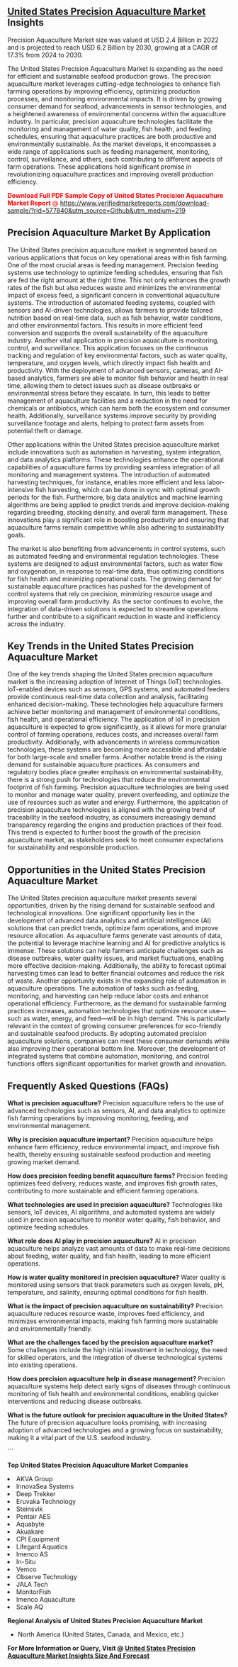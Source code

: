 <h2><a href="https://www.verifiedmarketreports.com/download-sample/?rid=577840&amp;utm_source=Github&amp;utm_medium=219" target="_blank">United States Precision Aquaculture Market</a> Insights</h2><p>Precision Aquaculture Market size was valued at USD 2.4 Billion in 2022 and is projected to reach USD 6.2 Billion by 2030, growing at a CAGR of 17.3% from 2024 to 2030.</p><p> <p>The United States Precision Aquaculture Market is expanding as the need for efficient and sustainable seafood production grows. The precision aquaculture market leverages cutting-edge technologies to enhance fish farming operations by improving efficiency, optimizing production processes, and monitoring environmental impacts. It is driven by growing consumer demand for seafood, advancements in sensor technologies, and a heightened awareness of environmental concerns within the aquaculture industry. In particular, precision aquaculture technologies facilitate the monitoring and management of water quality, fish health, and feeding schedules, ensuring that aquaculture practices are both productive and environmentally sustainable. As the market develops, it encompasses a wide range of applications such as feeding management, monitoring, control, surveillance, and others, each contributing to different aspects of farm operations. These applications hold significant promise in revolutionizing aquaculture practices and improving overall production efficiency. <p><span class=""><span style="color: #ff0000;"><strong>Download Full PDF Sample Copy of United States Precision Aquaculture Market Report</strong> @ </span><a href="https://www.verifiedmarketreports.com/download-sample/?rid=577840&amp;utm_source=Github&amp;utm_medium=219" target="_blank">https://www.verifiedmarketreports.com/download-sample/?rid=577840&amp;utm_source=Github&amp;utm_medium=219</a></span></p></p> <h2>Precision Aquaculture Market By Application</h2> <p>The United States precision aquaculture market is segmented based on various applications that focus on key operational areas within fish farming. One of the most crucial areas is feeding management. Precision feeding systems use technology to optimize feeding schedules, ensuring that fish are fed the right amount at the right time. This not only enhances the growth rates of the fish but also reduces waste and minimizes the environmental impact of excess feed, a significant concern in conventional aquaculture systems. The introduction of automated feeding systems, coupled with sensors and AI-driven technologies, allows farmers to provide tailored nutrition based on real-time data, such as fish behavior, water conditions, and other environmental factors. This results in more efficient feed conversion and supports the overall sustainability of the aquaculture industry. Another vital application in precision aquaculture is monitoring, control, and surveillance. This application focuses on the continuous tracking and regulation of key environmental factors, such as water quality, temperature, and oxygen levels, which directly impact fish health and productivity. With the deployment of advanced sensors, cameras, and AI-based analytics, farmers are able to monitor fish behavior and health in real time, allowing them to detect issues such as disease outbreaks or environmental stress before they escalate. In turn, this leads to better management of aquaculture facilities and a reduction in the need for chemicals or antibiotics, which can harm both the ecosystem and consumer health. Additionally, surveillance systems improve security by providing surveillance footage and alerts, helping to protect farm assets from potential theft or damage. <p>Other applications within the United States precision aquaculture market include innovations such as automation in harvesting, system integration, and data analytics platforms. These technologies enhance the operational capabilities of aquaculture farms by providing seamless integration of all monitoring and management systems. The introduction of automated harvesting techniques, for instance, enables more efficient and less labor-intensive fish harvesting, which can be done in sync with optimal growth periods for the fish. Furthermore, big data analytics and machine learning algorithms are being applied to predict trends and improve decision-making regarding breeding, stocking density, and overall farm management. These innovations play a significant role in boosting productivity and ensuring that aquaculture farms remain competitive while also adhering to sustainability goals. <p>The market is also benefiting from advancements in control systems, such as automated feeding and environmental regulation technologies. These systems are designed to adjust environmental factors, such as water flow and oxygenation, in response to real-time data, thus optimizing conditions for fish health and minimizing operational costs. The growing demand for sustainable aquaculture practices has pushed for the development of control systems that rely on precision, minimizing resource usage and improving overall farm productivity. As the sector continues to evolve, the integration of data-driven solutions is expected to streamline operations further and contribute to a significant reduction in waste and inefficiency across the industry.</p> <h2>Key Trends in the United States Precision Aquaculture Market</h2> <p>One of the key trends shaping the United States precision aquaculture market is the increasing adoption of Internet of Things (IoT) technologies. IoT-enabled devices such as sensors, GPS systems, and automated feeders provide continuous real-time data collection and analysis, facilitating enhanced decision-making. These technologies help aquaculture farmers achieve better monitoring and management of environmental conditions, fish health, and operational efficiency. The application of IoT in precision aquaculture is expected to grow significantly, as it allows for more granular control of farming operations, reduces costs, and increases overall farm productivity. Additionally, with advancements in wireless communication technologies, these systems are becoming more accessible and affordable for both large-scale and smaller farms. Another notable trend is the rising demand for sustainable aquaculture practices. As consumers and regulatory bodies place greater emphasis on environmental sustainability, there is a strong push for technologies that reduce the environmental footprint of fish farming. Precision aquaculture technologies are being used to monitor and manage water quality, prevent overfeeding, and optimize the use of resources such as water and energy. Furthermore, the application of precision aquaculture technologies is aligned with the growing trend of traceability in the seafood industry, as consumers increasingly demand transparency regarding the origins and production practices of their food. This trend is expected to further boost the growth of the precision aquaculture market, as stakeholders seek to meet consumer expectations for sustainability and responsible production. <h2>Opportunities in the United States Precision Aquaculture Market</h2> <p>The United States precision aquaculture market presents several opportunities, driven by the rising demand for sustainable seafood and technological innovations. One significant opportunity lies in the development of advanced data analytics and artificial intelligence (AI) solutions that can predict trends, optimize farm operations, and improve resource allocation. As aquaculture farms generate vast amounts of data, the potential to leverage machine learning and AI for predictive analytics is immense. These solutions can help farmers anticipate challenges such as disease outbreaks, water quality issues, and market fluctuations, enabling more effective decision-making. Additionally, the ability to forecast optimal harvesting times can lead to better financial outcomes and reduce the risk of waste. Another opportunity exists in the expanding role of automation in aquaculture operations. The automation of tasks such as feeding, monitoring, and harvesting can help reduce labor costs and enhance operational efficiency. Furthermore, as the demand for sustainable farming practices increases, automation technologies that optimize resource use—such as water, energy, and feed—will be in high demand. This is particularly relevant in the context of growing consumer preferences for eco-friendly and sustainable seafood products. By adopting automated precision aquaculture solutions, companies can meet these consumer demands while also improving their operational bottom line. Moreover, the development of integrated systems that combine automation, monitoring, and control functions offers significant opportunities for market growth and innovation. <h2>Frequently Asked Questions (FAQs)</h2> <p><b>What is precision aquaculture?</b> Precision aquaculture refers to the use of advanced technologies such as sensors, AI, and data analytics to optimize fish farming operations by improving monitoring, feeding, and environmental management.</p> <p><b>Why is precision aquaculture important?</b> Precision aquaculture helps enhance farm efficiency, reduce environmental impact, and improve fish health, thereby ensuring sustainable seafood production and meeting growing market demand.</p> <p><b>How does precision feeding benefit aquaculture farms?</b> Precision feeding optimizes feed delivery, reduces waste, and improves fish growth rates, contributing to more sustainable and efficient farming operations.</p> <p><b>What technologies are used in precision aquaculture?</b> Technologies like sensors, IoT devices, AI algorithms, and automated systems are widely used in precision aquaculture to monitor water quality, fish behavior, and optimize feeding schedules.</p> <p><b>What role does AI play in precision aquaculture?</b> AI in precision aquaculture helps analyze vast amounts of data to make real-time decisions about feeding, water quality, and fish health, leading to more efficient operations.</p> <p><b>How is water quality monitored in precision aquaculture?</b> Water quality is monitored using sensors that track parameters such as oxygen levels, pH, temperature, and salinity, ensuring optimal conditions for fish health.</p> <p><b>What is the impact of precision aquaculture on sustainability?</b> Precision aquaculture reduces resource waste, improves feed efficiency, and minimizes environmental impacts, making fish farming more sustainable and environmentally friendly.</p> <p><b>What are the challenges faced by the precision aquaculture market?</b> Some challenges include the high initial investment in technology, the need for skilled operators, and the integration of diverse technological systems into existing operations.</p> <p><b>How does precision aquaculture help in disease management?</b> Precision aquaculture systems help detect early signs of diseases through continuous monitoring of fish health and environmental conditions, enabling quicker interventions and reducing disease outbreaks.</p> <p><b>What is the future outlook for precision aquaculture in the United States?</b> The future of precision aquaculture looks promising, with increasing adoption of advanced technologies and a growing focus on sustainability, making it a vital part of the U.S. seafood industry.</p> ```</p><p><strong>Top United States Precision Aquaculture Market Companies</strong></p><div data-test-id=""><p><li>AKVA Group</li><li> InnovaSea Systems</li><li> Deep Trekker</li><li> Eruvaka Technology</li><li> Steinsvik</li><li> Pentair AES</li><li> Aquabyte</li><li> Akuakare</li><li> CPI Equipment</li><li> Lifegard Aquatics</li><li> Imenco AS</li><li> In-Situ</li><li> Vemco</li><li> Observe Technology</li><li> JALA Tech</li><li> MonitorFish</li><li> Imenco Aquaculture</li><li> Scale AQ</li></p><div><strong>Regional Analysis of&nbsp;United States Precision Aquaculture Market</strong></div><ul><li dir="ltr"><p dir="ltr">North America&nbsp;(United States, Canada, and Mexico, etc.)</p></li></ul><p><strong>For More Information or Query, Visit @&nbsp;</strong><strong><a href="https://www.verifiedmarketreports.com/product/precision-aquaculture-market/?utm_source=Github&amp;utm_medium=219" target="_blank">United States Precision Aquaculture Market Insights Size And Forecast</a></strong></p></div>
